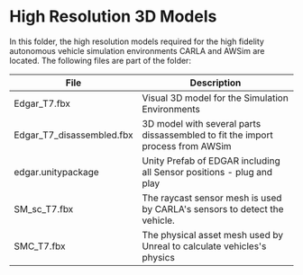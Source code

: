 # High Resolution 3D Models
In this folder, the high resolution models required for the high fidelity autonomous vehicle simulation environments CARLA and AWSim are located.
The following files are part of the folder:

| File | Description  |
|---|---|
| Edgar_T7.fbx | Visual 3D model for the Simulation Environments|
| Edgar_T7_disassembled.fbx  | 3D model with several parts dissassembled to fit the import process from AWSim |
| edgar.unitypackage  | Unity Prefab of EDGAR including all Sensor positions - plug and play |
| SM_sc_T7.fbx          | The raycast sensor mesh is used by CARLA's sensors to detect the vehicle.                   |
| SMC_T7.fbx            | The physical asset mesh used by Unreal to calculate vehicles's physics                   |
